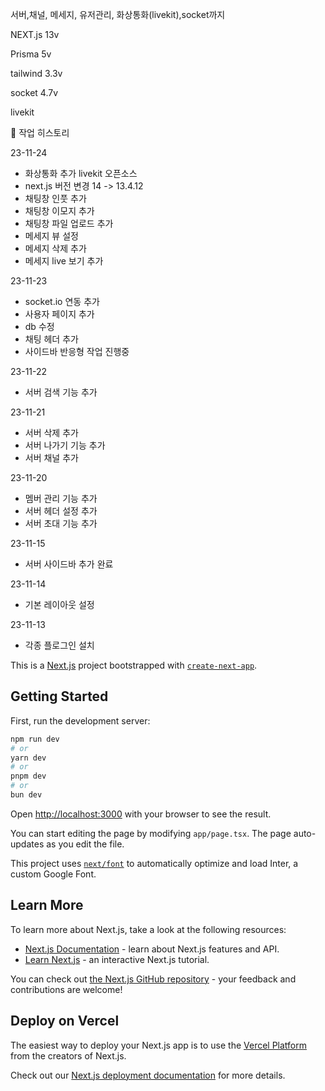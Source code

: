 

서버,채널, 메세지, 유저관리, 화상통화(livekit),socket까지

 
NEXT.js 13v

Prisma 5v

tailwind 3.3v

socket 4.7v

livekit


📝 작업 히스토리

23-11-24
- 화상통화 추가  livekit 오픈소스
- next.js 버전 변경   14 -> 13.4.12
- 채팅창 인풋 추가 
- 채팅창 이모지 추가 
- 채팅창 파일 업로드 추가
- 메세지 뷰 설정
- 메세지 삭제 추가
- 메세지 live 보기 추가
  
23-11-23
- socket.io 연동 추가 
- 사용자 페이지 추가
- db 수정
- 채팅 헤더 추가
- 사이드바 반응형 작업 진행중

23-11-22
- 서버 검색 기능 추가

23-11-21
- 서버 삭제 추가
- 서버 나가기 기능 추가
- 서버 채널 추가

23-11-20
- 멤버 관리 기능 추가
- 서버 헤더 설정 추가
- 서버 초대 기능 추가
  
23-11-15 
- 서버 사이드바 추가 완료
  
23-11-14
- 기본 레이아웃 설정
  
23-11-13
- 각종 플로그인 설치 



This is a [Next.js](https://nextjs.org/) project bootstrapped with [`create-next-app`](https://github.com/vercel/next.js/tree/canary/packages/create-next-app).

## Getting Started

First, run the development server:

```bash
npm run dev
# or
yarn dev
# or
pnpm dev
# or
bun dev
```

Open [http://localhost:3000](http://localhost:3000) with your browser to see the result.

You can start editing the page by modifying `app/page.tsx`. The page auto-updates as you edit the file.

This project uses [`next/font`](https://nextjs.org/docs/basic-features/font-optimization) to automatically optimize and load Inter, a custom Google Font.

## Learn More

To learn more about Next.js, take a look at the following resources:

- [Next.js Documentation](https://nextjs.org/docs) - learn about Next.js features and API.
- [Learn Next.js](https://nextjs.org/learn) - an interactive Next.js tutorial.

You can check out [the Next.js GitHub repository](https://github.com/vercel/next.js/) - your feedback and contributions are welcome!

## Deploy on Vercel

The easiest way to deploy your Next.js app is to use the [Vercel Platform](https://vercel.com/new?utm_medium=default-template&filter=next.js&utm_source=create-next-app&utm_campaign=create-next-app-readme) from the creators of Next.js.

Check out our [Next.js deployment documentation](https://nextjs.org/docs/deployment) for more details.
